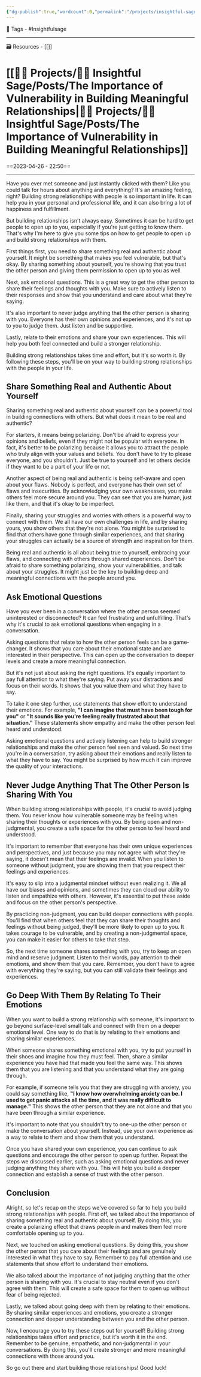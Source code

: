 ```yaml
---
{"dg-publish":true,"wordcount":0,"permalink":"/projects/insightful-sage/posts/the-importance-of-vulnerability-in-building-meaningful-relationships/","dgPassFrontmatter":true,"noteIcon":"3","created":"2023-11-14T21:08:37.648+05:30","updated":"2024-02-26T02:42:27.096+05:30"}
---
```


🧶 Tags - #Insightfulsage 

---
🗃 Resources - [[]]

# [[👷🏻 Projects/🧓🏻 Insightful Sage/Posts/The Importance of Vulnerability in Building Meaningful Relationships\|👷🏻 Projects/🧓🏻 Insightful Sage/Posts/The Importance of Vulnerability in Building Meaningful Relationships]]
==2023-04-26 - 22:50==

---
Have you ever met someone and just instantly clicked with them? Like you could talk for hours about anything and everything? It's an amazing feeling, right? Building strong relationships with people is so important in life. It can help you in your personal and professional life, and it can also bring a lot of happiness and fulfillment.

But building relationships isn't always easy. Sometimes it can be hard to get people to open up to you, especially if you're just getting to know them. That's why I'm here to give you some tips on how to get people to open up and build strong relationships with them.

First things first, you need to share something real and authentic about yourself. It might be something that makes you feel vulnerable, but that's okay. By sharing something about yourself, you're showing that you trust the other person and giving them permission to open up to you as well.

Next, ask emotional questions. This is a great way to get the other person to share their feelings and thoughts with you. Make sure to actively listen to their responses and show that you understand and care about what they're saying.

It's also important to never judge anything that the other person is sharing with you. Everyone has their own opinions and experiences, and it's not up to you to judge them. Just listen and be supportive.

Lastly, relate to their emotions and share your own experiences. This will help you both feel connected and build a stronger relationship.

Building strong relationships takes time and effort, but it's so worth it. By following these steps, you'll be on your way to building strong relationships with the people in your life.

## Share Something Real and Authentic About Yourself
Sharing something real and authentic about yourself can be a powerful tool in building connections with others. But what does it mean to be real and authentic?

For starters, it means being polarizing. Don't be afraid to express your opinions and beliefs, even if they might not be popular with everyone. In fact, it's better to be polarizing because it allows you to attract the people who truly align with your values and beliefs. You don't have to try to please everyone, and you shouldn't. Just be true to yourself and let others decide if they want to be a part of your life or not.

Another aspect of being real and authentic is being self-aware and open about your flaws. Nobody is perfect, and everyone has their own set of flaws and insecurities. By acknowledging your own weaknesses, you make others feel more secure around you. They can see that you are human, just like them, and that it's okay to be imperfect.

Finally, sharing your struggles and worries with others is a powerful way to connect with them. We all have our own challenges in life, and by sharing yours, you show others that they're not alone. You might be surprised to find that others have gone through similar experiences, and that sharing your struggles can actually be a source of strength and inspiration for them.

Being real and authentic is all about being true to yourself, embracing your flaws, and connecting with others through shared experiences. Don't be afraid to share something polarizing, show your vulnerabilities, and talk about your struggles. It might just be the key to building deep and meaningful connections with the people around you.

## Ask Emotional Questions
Have you ever been in a conversation where the other person seemed uninterested or disconnected? It can feel frustrating and unfulfilling. That's why it's crucial to ask emotional questions when engaging in a conversation.

Asking questions that relate to how the other person feels can be a game-changer. It shows that you care about their emotional state and are interested in their perspective. This can open up the conversation to deeper levels and create a more meaningful connection.

But it's not just about asking the right questions. It's equally important to pay full attention to what they're saying. Put away your distractions and focus on their words. It shows that you value them and what they have to say.

To take it one step further, use statements that show effort to understand their emotions. For example, **"I can imagine that must have been tough for you"** or **"It sounds like you're feeling really frustrated about that situation."** These statements show empathy and make the other person feel heard and understood.

Asking emotional questions and actively listening can help to build stronger relationships and make the other person feel seen and valued. So next time you're in a conversation, try asking about their emotions and really listen to what they have to say. You might be surprised by how much it can improve the quality of your interactions.

## Never Judge Anything That The Other Person Is Sharing With You
When building strong relationships with people, it's crucial to avoid judging them. You never know how vulnerable someone may be feeling when sharing their thoughts or experiences with you. By being open and non-judgmental, you create a safe space for the other person to feel heard and understood.

It's important to remember that everyone has their own unique experiences and perspectives, and just because you may not agree with what they're saying, it doesn't mean that their feelings are invalid. When you listen to someone without judgment, you are showing them that you respect their feelings and experiences.

It's easy to slip into a judgmental mindset without even realizing it. We all have our biases and opinions, and sometimes they can cloud our ability to listen and empathize with others. However, it's essential to put these aside and focus on the other person's perspective.

By practicing non-judgment, you can build deeper connections with people. You'll find that when others feel that they can share their thoughts and feelings without being judged, they'll be more likely to open up to you. It takes courage to be vulnerable, and by creating a non-judgmental space, you can make it easier for others to take that step.

So, the next time someone shares something with you, try to keep an open mind and reserve judgment. Listen to their words, pay attention to their emotions, and show them that you care. Remember, you don't have to agree with everything they're saying, but you can still validate their feelings and experiences.

## Go Deep With Them By Relating To Their Emotions
When you want to build a strong relationship with someone, it's important to go beyond surface-level small talk and connect with them on a deeper emotional level. One way to do that is by relating to their emotions and sharing similar experiences.

When someone shares something emotional with you, try to put yourself in their shoes and imagine how they must feel. Then, share a similar experience you have had that made you feel the same way. This shows them that you are listening and that you understand what they are going through.

For example, if someone tells you that they are struggling with anxiety, you could say something like, **"I know how overwhelming anxiety can be. I used to get panic attacks all the time, and it was really difficult to manage."** This shows the other person that they are not alone and that you have been through a similar experience.

It's important to note that you shouldn't try to one-up the other person or make the conversation about yourself. Instead, use your own experience as a way to relate to them and show them that you understand.

Once you have shared your own experience, you can continue to ask questions and encourage the other person to open up further. Repeat the steps we discussed earlier, such as asking emotional questions and never judging anything they share with you. This will help you build a deeper connection and establish a sense of trust with the other person.

## Conclusion
Alright, so let's recap on the steps we've covered so far to help you build strong relationships with people. First off, we talked about the importance of sharing something real and authentic about yourself. By doing this, you create a polarizing effect that draws people in and makes them feel more comfortable opening up to you.

Next, we touched on asking emotional questions. By doing this, you show the other person that you care about their feelings and are genuinely interested in what they have to say. Remember to pay full attention and use statements that show effort to understand their emotions.

We also talked about the importance of not judging anything that the other person is sharing with you. It's crucial to stay neutral even if you don't agree with them. This will create a safe space for them to open up without fear of being rejected.

Lastly, we talked about going deep with them by relating to their emotions. By sharing similar experiences and emotions, you create a stronger connection and deeper understanding between you and the other person.

Now, I encourage you to try these steps out for yourself! Building strong relationships takes effort and practice, but it's worth it in the end. Remember to be genuine, empathetic, and non-judgmental in your conversations. By doing this, you'll create stronger and more meaningful connections with those around you.

So go out there and start building those relationships! Good luck!